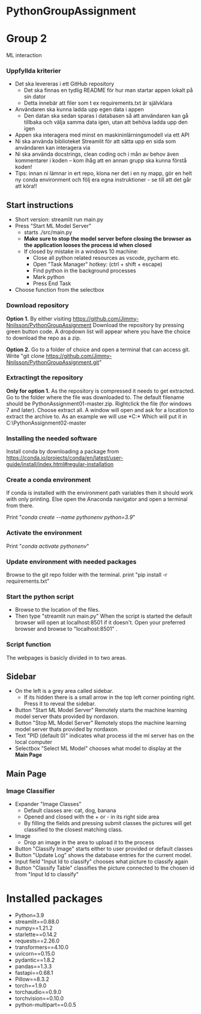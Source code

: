 # PythonGroupAssignment
# Group 2
ML interaction

### Uppfyllda kriterier
- Det ska levereras i ett GitHub repository
  - Det ska finnas en tydlig README för hur man startar appen lokalt på sin dator
  - Detta innebär att filer som t ex requirements.txt är självklara
- Användaren ska kunna ladda upp egen data i appen
  - Den datan ska sedan sparas i databasen så att användaren kan gå tillbaka och välja samma data igen, utan att behöva ladda upp den igen
- Appen ska interagera med minst en maskininlärningsmodell via ett API
- Ni ska använda biblioteket Streamlit för att sätta upp en sida som användaren kan interagera via
- Ni ska använda docstrings, clean coding och i mån av behov även kommentarer i koden – kom ihåg att en annan grupp ska kunna förstå koden!
- Tips: innan ni lämnar in ert repo, klona ner det i en ny mapp, gör en helt ny conda environment och följ era egna instruktioner - se till att det går att köra!!

## Start instructions
- Short version: streamlit run main.py
- Press "Start ML Model Server"
  - starts ./src/main.py
  - **Make sure to stop the model server before closing the browser as the application looses the process id when closed**
  - If closed by mistake in a windows 10 machine:
    - Close all python related resources as vscode, pycharm etc.
    - Open "Task Manager" hotkey: (ctrl + shift + escape)
    - Find python in the background processes
    - Mark python
    - Press End Task
- Choose function from the selectbox

### Download repository
**Option 1.** By either visiting https://github.com/Jimmy-Nnilsson/PythonGroupAssignment
 Download the repository by pressing green button code. A dropdown list will appear where you have the choice to download the repo as a zip.

**Option 2.** Go to a folder of choice and open a terminal that can access git.
Write "git clone https://github.com/Jimmy-Nnilsson/PythonGroupAssignment.git"

### Extractingt the repository
**Only for option 1.**
As the repository is compressed it needs to get extracted. Go to the folder where the file was downloaded to.
The default filename should be PythonAssignment01-master.zip. Rightclick the file (for windows 7 and later).
Choose extract all. A window will open and ask for a location to extract the archive to.
As an example we will use *C:\*
Which will put it in C:\PythonAssignment02-master

### Installing the needed software
Install conda by downloading a package from https://conda.io/projects/conda/en/latest/user-guide/install/index.html#regular-installation

### Create a conda environment
If conda is installed with the environment path variables then it should work with only printing.
Else open the Anaconda navigator and open a terminal from there. 

Print "*conda create --name pythonenv python=3.9*"

### Activate the environment
Print "*conda activate pythonenv*"

### Update environment with needed packages
Browse to the git repo folder with the terminal.
print "pip install -r requirements.txt"

### Start the python script
- Browse to the location of the files.
- Then type "streamlit run main.py"
When the script is started the default browser will open at localhost:8501 if it doesn't.
Open your preferred browser and browse to "localhost:8501" .

### Script function
The webpages is basicly divided in to two areas. 
## Sidebar
- On the left is a grey area called sidebar.
  - If its hidden there is a small arrow in the top left corner pointing right. Press it to reveal the sidebar.
- Button "Start ML Model Server" Remotely starts the machine learning model server thats provided by nordaxon.
- Button "Stop ML Model Server" Remotely stops the machine learning model server thats provided by nordaxon.
- Text "PID (default 0)" indicates what process id the ml server has on the local computer
- Selectbox "Select ML Model" chooses what model to display at the **Main Page**
## Main Page
### Image Classifier
- Expander "Image Classes"
  - Default classes are: cat, dog, banana
  - Opened and closed with the + or - in its right side area
  - By filling the fields and pressing submit classes the pictures will get classified to the closest matching class.
- Image
  - Drop an image in the area to upload it to the process
- Button "Classify Image" starts either to user provided or default classes
- Button "Update Log" shows the database entries for the current model.
- Input field "Input Id to classify" chooses what picture to classify again
- Button "Classify Table" classifies the picture connected to the chosen id from "Input Id to classify"


# Installed packages
- Python=3.9
- streamlit==0.88.0
- numpy==1.21.2
- starlette==0.14.2
- requests==2.26.0
- transformers==4.10.0
- uvicorn==0.15.0
- pydantic==1.8.2
- pandas==1.3.3
- fastapi==0.68.1
- Pillow==8.3.2
- torch==1.9.0
- torchaudio==0.9.0
- torchvision==0.10.0
- python-multipart==0.0.5


